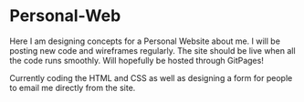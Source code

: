 # Personal-Web
Here I am designing concepts for a Personal Website about me. I will be posting new code and wireframes regularly. 
The site should be live when all the code runs smoothly. Will hopefully be hosted through GitPages!

Currently coding the HTML and CSS as well as designing a form for people to email me directly from the site.
